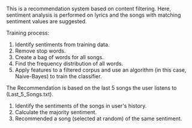 This is a recommendation system based on content filtering. Here, sentiment analysis is performed on lyrics and the songs with matching sentiment values are suggested.

Training process:
1. Identify sentiments from training data.         
2. Remove stop words.
3. Create a bag of words for all songs.
4. Find the frequency distribution of all words.
5. Apply features to a filtered corpus and use an algorithm (in this case, Naive-Bayes) to train the classifier.

The Recommendation is based on the last 5 songs the user listens to (Last_5_Songs.txt).
1. Identify the sentiments of the songs in user's history.
2. Calculate the majority sentiment.
3. Recommended a song (selected at random) of the same sentiment.

